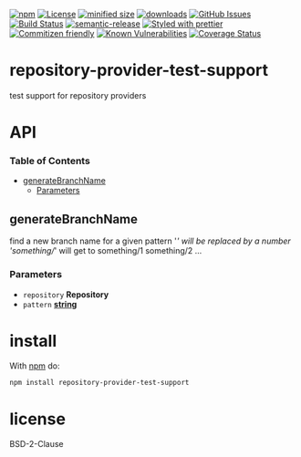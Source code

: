 [![npm](https://img.shields.io/npm/v/repository-provider-test-support.svg)](https://www.npmjs.com/package/repository-provider-test-support)
[![License](https://img.shields.io/badge/License-BSD%203--Clause-blue.svg)](https://opensource.org/licenses/BSD-3-Clause)
[![minified size](https://badgen.net/bundlephobia/min/repository-provider-test-support)](https://bundlephobia.com/result?p=repository-provider-test-support)
[![downloads](http://img.shields.io/npm/dm/repository-provider-test-support.svg?style=flat-square)](https://npmjs.org/package/repository-provider-test-support)
[![GitHub Issues](https://img.shields.io/github/issues/arlac77/repository-provider-test-support.svg?style=flat-square)](https://github.com/arlac77/repository-provider-test-support/issues)
[![Build Status](https://travis-ci.com/arlac77/repository-provider-test-support.svg?branch=master)](https://travis-ci.com/arlac77/repository-provider-test-support)
[![semantic-release](https://img.shields.io/badge/%20%20%F0%9F%93%A6%F0%9F%9A%80-semantic--release-e10079.svg)](https://github.com/arlac77/repository-provider-test-support.git)
[![Styled with prettier](https://img.shields.io/badge/styled_with-prettier-ff69b4.svg)](https://github.com/prettier/prettier)
[![Commitizen friendly](https://img.shields.io/badge/commitizen-friendly-brightgreen.svg)](http://commitizen.github.io/cz-cli/)
[![Known Vulnerabilities](https://snyk.io/test/github/arlac77/repository-provider-test-support/badge.svg)](https://snyk.io/test/github/arlac77/repository-provider-test-support)
[![Coverage Status](https://coveralls.io/repos/arlac77/repository-provider-test-support/badge.svg)](https://coveralls.io/r/arlac77/repository-provider-test-support)

# repository-provider-test-support

test support for repository providers

# API

<!-- Generated by documentation.js. Update this documentation by updating the source code. -->

### Table of Contents

-   [generateBranchName](#generatebranchname)
    -   [Parameters](#parameters)

## generateBranchName

find a new branch name for a given pattern
'_' will be replaced by a number
'something/_' will get to something/1 something/2 ...

### Parameters

-   `repository` **Repository** 
-   `pattern` **[string](https://developer.mozilla.org/docs/Web/JavaScript/Reference/Global_Objects/String)** 

# install

With [npm](http://npmjs.org) do:

```shell
npm install repository-provider-test-support
```

# license

BSD-2-Clause
